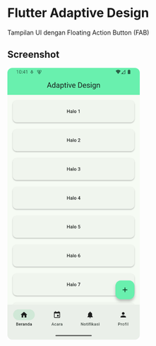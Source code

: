 # Flutter Adaptive Design

Tampilan UI dengan Floating Action Button (FAB)

## Screenshot
<img src="screenshot/Screenshot_20250423_224155.png" width="300">
